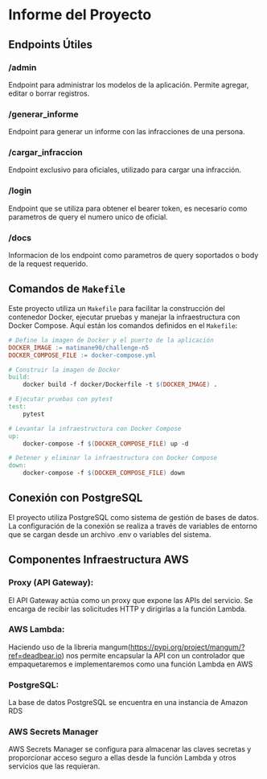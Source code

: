 # Informe del Proyecto

## Endpoints Útiles
### /admin

Endpoint para administrar los modelos de la aplicación. Permite agregar, editar o borrar registros.

### /generar_informe
Endpoint para generar un informe con las infracciones de una persona.

### /cargar_infraccion
Endpoint exclusivo para oficiales, utilizado para cargar una infracción.

### /login
Endpoint que se utiliza para obtener el bearer token, es necesario como parametros de query el numero unico de oficial.

### /docs
Informacion de los endpoint como parametros de query soportados o body de la request requerido.

## Comandos de `Makefile`

Este proyecto utiliza un `Makefile` para facilitar la construcción del contenedor Docker, ejecutar pruebas y manejar la infraestructura con Docker Compose. Aquí están los comandos definidos en el `Makefile`:

```makefile
# Define la imagen de Docker y el puerto de la aplicación
DOCKER_IMAGE := matimane90/challenge-n5
DOCKER_COMPOSE_FILE := docker-compose.yml

# Construir la imagen de Docker
build:
	docker build -f docker/Dockerfile -t $(DOCKER_IMAGE) .

# Ejecutar pruebas con pytest
test:
	pytest

# Levantar la infraestructura con Docker Compose
up:
	docker-compose -f $(DOCKER_COMPOSE_FILE) up -d

# Detener y eliminar la infraestructura con Docker Compose
down:
	docker-compose -f $(DOCKER_COMPOSE_FILE) down
```
## Conexión con PostgreSQL

El proyecto utiliza PostgreSQL como sistema de gestión de bases de datos. La configuración de la conexión se realiza a través de variables de entorno que se cargan desde un archivo .env o variables del sistema.

## Componentes Infraestructura AWS
### Proxy (API Gateway):
El API Gateway actúa como un proxy que expone las APIs del servicio. Se encarga de recibir las solicitudes HTTP y dirigirlas a la función Lambda.

### AWS Lambda:
Haciendo uso de la libreria mangum(https://pypi.org/project/mangum/?ref=deadbear.io) nos permite encapsular la API con un controlador que empaquetaremos e implementaremos como una función Lambda en AWS 

### PostgreSQL:
La base de datos PostgreSQL se encuentra en una instancia de Amazon RDS

### AWS Secrets Manager
AWS Secrets Manager se configura para almacenar las claves secretas y proporcionar acceso seguro a ellas desde la función Lambda y otros servicios que las requieran.
